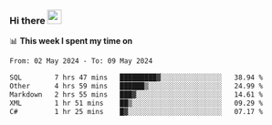 ### Hi there <a href="https://www.gautamkrishnar.com/"><img src="https://media.giphy.com/media/hvRJCLFzcasrR4ia7z/giphy.gif" width="25px"></a>

📊 **This week I spent my time on**

<!--START_SECTION:waka-->

```txt
From: 02 May 2024 - To: 09 May 2024

SQL        7 hrs 47 mins   █████████▓░░░░░░░░░░░░░░░   38.94 %
Other      4 hrs 59 mins   ██████▒░░░░░░░░░░░░░░░░░░   24.99 %
Markdown   2 hrs 55 mins   ███▓░░░░░░░░░░░░░░░░░░░░░   14.61 %
XML        1 hr 51 mins    ██▒░░░░░░░░░░░░░░░░░░░░░░   09.29 %
C#         1 hr 25 mins    █▓░░░░░░░░░░░░░░░░░░░░░░░   07.17 %
```

<!--END_SECTION:waka-->
